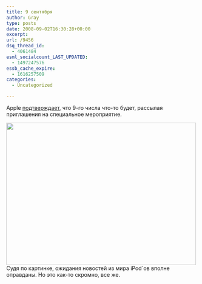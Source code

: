 ```yaml
---
title: 9 сентября
author: Gray
type: posts
date: 2008-09-02T16:30:28+00:00
excerpt:
url: /9456
dsq_thread_id:
  - 4061484
esml_socialcount_LAST_UPDATED:
  - 1497247576
essb_cache_expire:
  - 1616257509
categories:
  - Uncategorized

---
```








Apple <a href="http://arstechnica.com/journals/apple.ars/2008/09/02/apple-confirms-september-9-special-event-lets-rock" target="_blank">подтверждает</a>, что 9-го числа что-то будет, рассылая приглашения на специальное мероприятие.

<img src="https://i1.wp.com/img-fotki.yandex.ru/get/31/gray7400.51/0_195f2_7a9bef0d_L.jpg?resize=500%2C375" width="500" height="375" title="" alt="" border="0" data-recalc-dims="1" /> Судя по картинке, ожидания новостей из мира iPod\`ов вполне оправданы. Но это как-то скромно, все же.